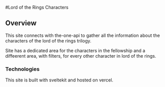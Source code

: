 #Lord of the Rings Characters

## Overview

This site connects with the-one-api to gather all the information about the characters of the lord of the rings trilogy.

Site has a dedicated area for the characters in the fellowship and a diffeerent area, with filters, for every other character in lord of the rings.

### Technologies

This site is built with sveltekit and hosted on vercel.